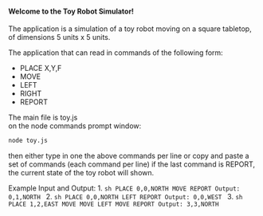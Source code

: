 
#### Welcome to the Toy Robot Simulator! ####

The application is a simulation of a toy robot moving on a square tabletop, of dimensions 5 units x 5 units.

The application that can read in commands of the following form:

- PLACE X,Y,F
- MOVE
- LEFT
- RIGHT
- REPORT

The main file is toy.js   
on the node commands prompt window:
```sh
node toy.js
```

then either type in one the above commands per line or copy and paste a set of commands (each command per line) 
if the last command is REPORT, the current state of the toy robot will shown.


Example Input and Output:
1.
    ```sh
    PLACE 0,0,NORTH
    MOVE
    REPORT
    Output: 0,1,NORTH
    ```
2.
    ```sh
    PLACE 0,0,NORTH
    LEFT
    REPORT
    Output: 0,0,WEST
    ```
3.
    ```sh
    PLACE 1,2,EAST
    MOVE
    MOVE
    LEFT
    MOVE
    REPORT
    Output: 3,3,NORTH
    ```
